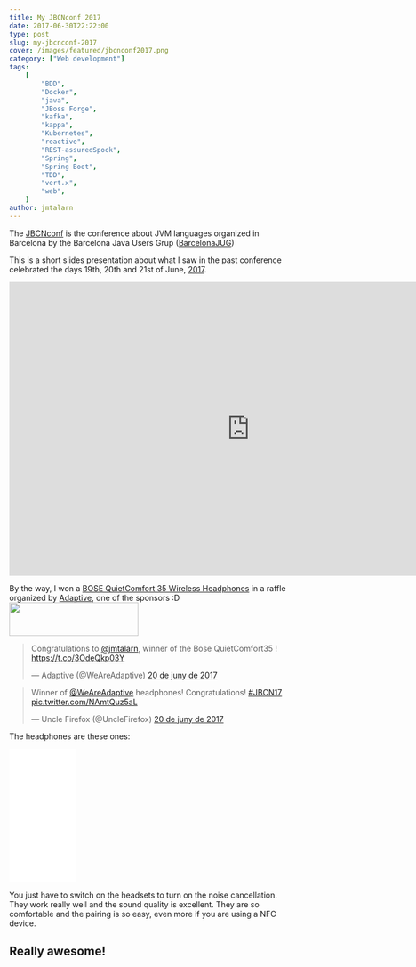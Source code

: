 ```yaml
---
title: My JBCNconf 2017
date: 2017-06-30T22:22:00
type: post
slug: my-jbcnconf-2017
cover: /images/featured/jbcnconf2017.png
category: ["Web development"]
tags:
    [
        "BDD",
        "Docker",
        "java",
        "JBoss Forge",
        "kafka",
        "kappa",
        "Kubernetes",
        "reactive",
        "REST-assuredSpock",
        "Spring",
        "Spring Boot",
        "TDD",
        "vert.x",
        "web",
    ]
author: jmtalarn
---
```


The <a href="http://www.jbcnconf.com" target="\_blank">JBCNconf</a> is the conference about JVM languages organized in Barcelona by the Barcelona Java Users Grup (<a href="http://www.barcelonajug.org/" target="\_blank">BarcelonaJUG</a>)

<!--more-->

This is a short slides presentation about what I saw in the past conference celebrated the days 19th, 20th and 21st of June, <a href="http://www.jbcnconf.com/2017/">2017</a>.

<iframe 
    style="width: 90vw; height: 55vw;"
    src="https://docs.google.com/presentation/d/12pvpeh3VOhOSwf_2A9aIZHE9n5oLc3gXo3nUbvNrt4E/embed?start=false&amp;loop=false&amp;delayms=3000" frameborder="0" allowfullscreen="allowfullscreen">
</iframe>

By the way, I won a <a href="https://www.amazon.es/dp/B01E3SNO3E?tag=wwwtarragonaw-21&amp;camp=3598&amp;creative=24794&amp;linkCode=as1&amp;creativeASIN=B01E3SNO3E&amp;adid=0WFCDBPQS2TH5NADCV6G&amp;">BOSE QuietComfort 35 Wireless Headphones</a> in a raffle organized by
<a href="http://weareadaptive.com/">Adaptive</a>, one of the sponsors :D<br />
<img class="" src="../images/adaptive_logo1.png" alt="" width="232" height="60" />

<blockquote class="twitter-tweet" data-lang="ca">
<p dir="ltr" lang="en">Congratulations to <a href="https://twitter.com/jmtalarn">@jmtalarn</a>, winner of the Bose QuietComfort35 ! <a href="https://t.co/3OdeQkp03Y">https://t.co/3OdeQkp03Y</a>
</p>
— Adaptive (@WeAreAdaptive) <a href="https://twitter.com/WeAreAdaptive/status/877173751133163520">20 de juny de 2017</a>
</blockquote>

<blockquote class="twitter-tweet" data-lang="ca">
<p lang="en" dir="ltr">Winner of <a href="https://twitter.com/WeAreAdaptive">@WeAreAdaptive</a> headphones! Congratulations! <a href="https://twitter.com/hashtag/JBCN17?src=hash">#JBCN17</a> <a href="https://t.co/NAmtQuz5aL">pic.twitter.com/NAmtQuz5aL</a>
</p>
— Uncle Firefox (@UncleFirefox) <a href="https://twitter.com/UncleFirefox/status/877173236106178564">20 de juny de 2017</a>

</blockquote>

The headphones are these ones:

<iframe style="display:block; width: 120px; height: 240px;" src="//rcm-eu.amazon-adsystem.com/e/cm?lt1=_blank&amp;bc1=000000&amp;IS2=1&amp;bg1=FFFFFF&amp;fc1=000000&amp;lc1=0000FF&amp;t=amz-comics-21&amp;o=30&amp;p=8&amp;l=as4&amp;m=amazon&amp;f=ifr&amp;ref=as_ss_li_til&amp;asins=B01E3SNO3E&amp;linkId=b771049efed102a02efa0f3431134c53" width="300" height="150" frameborder="0" marginwidth="0" marginheight="0" scrolling="no"></iframe>

You just have to switch on the headsets to turn on the noise cancellation. They work really well and the sound quality is excellent. They are so comfortable and the pairing is so easy, even more if you are using a NFC device.

<h2>Really awesome!</h2>
